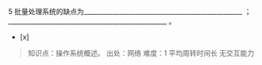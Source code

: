 5
批量处理系统的缺点为__________________________________________________ ；
__________________________________________________ 。
- [x]  

> 知识点：操作系统概述。
> 出处：网络
> 难度：1
> 平均周转时间长 无交互能力
